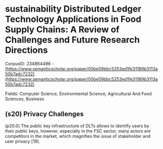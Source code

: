 # sustainability Distributed Ledger Technology Applications in Food Supply Chains: A Review of Challenges and Future Research Directions

CorpusID: 234864496 - [https://www.semanticscholar.org/paper/00be59bbc5253ed1fe31189b3113a50b7adc7232](https://www.semanticscholar.org/paper/00be59bbc5253ed1fe31189b3113a50b7adc7232)

Fields: Computer Science, Environmental Science, Agricultural And Food Sciences, Business

## (s20) Privacy Challenges
(p20.0) The public key infrastructure of DLTs allows to identify users by their public keys, however, especially in the FSC sector, many actors are competitors in the market, which magnifies the issue of stakeholder and user privacy [19].
